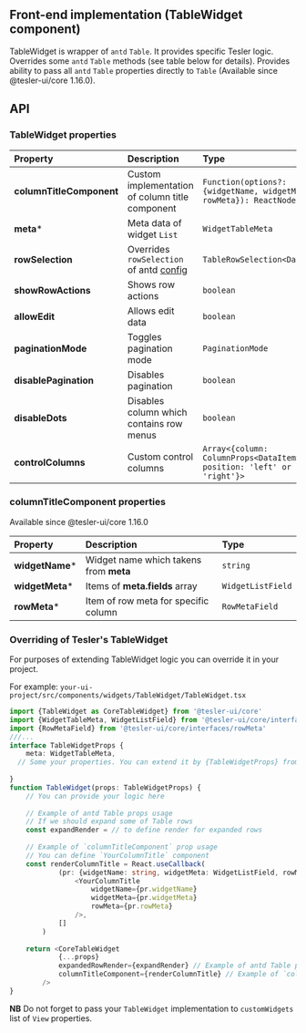 ## Front-end implementation (TableWidget component)

TableWidget is wrapper of `antd` `Table`. It provides specific Tesler logic. Overrides some `antd` `Table` methods (see table below for details). Provides ability to pass all `antd` `Table` properties directly to `Table` (Available since @tesler-ui/core 1.16.0).

## API

### TableWidget properties

|  Property |  Description | Type  |
|:---|:---|:---|
| **columnTitleComponent**  | Custom implementation of column title component | `Function(options?:{widgetName, widgetMeta, rowMeta}): ReactNode` |
| **meta***  | Meta data of widget `List`  | `WidgetTableMeta`  |
| **rowSelection**  | Overrides `rowSelection` of antd [config](https://3x.ant.design/components/table/#rowSelection)  | `TableRowSelection<DataItem>` |
| **showRowActions**  | Shows row actions  | `boolean`  |
| **allowEdit**  | Allows edit data  | `boolean`  |
| **paginationMode**  | Toggles pagination mode   | `PaginationMode`  |
| **disablePagination**  | Disables pagination  | `boolean`  |
| **disableDots**  | Disables column which contains row menus | `boolean`  |
| **controlColumns**  | Custom control columns  | ```Array<{column: ColumnProps<DataItem>, position: 'left' or 'right'}>```  |

### columnTitleComponent properties
Available since @tesler-ui/core 1.16.0

|  Property |  Description | Type  |
|:---|:---|:---|
| **widgetName***  | Widget name which takens from **meta** | `string` |
| **widgetMeta***  | Items of **meta.fields** array | `WidgetListField`  |
| **rowMeta***  | Item of row meta for specific column | `RowMetaField` |

### Overriding of Tesler's TableWidget

For purposes of extending TableWidget logic you can override it in your project.

For example:
`your-ui-project/src/components/widgets/TableWidget/TableWidget.tsx`
```typescript
import {TableWidget as CoreTableWidget} from '@tesler-ui/core'
import {WidgetTableMeta, WidgetListField} from '@tesler-ui/core/interfaces/widget'
import {RowMetaField} from '@tesler-ui/core/interfaces/rowMeta'
///...
interface TableWidgetProps {
    meta: WidgetTableMeta,
  // Some your properties. You can extend it by {TableWidgetProps} from '@tesler-ui/core/components/widgets/TableWidget/TableWidget'
 
}
function TableWidget(props: TableWidgetProps) {
    // You can provide your logic here
    
    // Example of antd Table props usage
    // If we should expand some of Table rows
    const expandRender = // to define render for expanded rows
    
    // Example of `columnTitleComponent` prop usage
    // You can define `YourColumnTitle` component
    const renderColumnTitle = React.useCallback(
            (pr: {widgetName: string, widgetMeta: WidgetListField, rowMeta: RowMetaField}) =>
                <YourColumnTitle
                    widgetName={pr.widgetName}
                    widgetMeta={pr.widgetMeta}
                    rowMeta={pr.rowMeta}
                />,
            []
        )
    
    return <CoreTableWidget
            {...props}
            expandedRowRender={expandRender} // Example of antd Table props usage
            columnTitleComponent={renderColumnTitle} // Example of `columnTitleComponent` prop usage
        />
}
```
**NB** Do not forget to pass your `TableWidget` implementation to `customWidgets` list of `View` properties.
